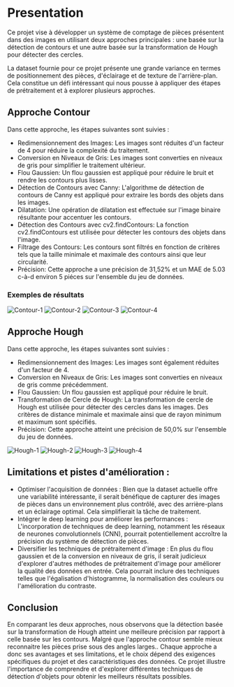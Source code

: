# Presentation
Ce projet vise à développer un système de comptage de pièces présentent dans des images en utilisant deux approches principales : une basée sur la détection de contours et une autre basée sur la transformation de Hough pour détecter des cercles.

La dataset fournie pour ce projet présente une grande variance en termes de positionnement des pièces, d'éclairage et de texture de l'arrière-plan. Cela constitue un défi intéressant qui nous pousse à appliquer des étapes de prétraitement et à explorer plusieurs approches.

## Approche Contour

Dans cette approche, les étapes suivantes sont suivies :

- Redimensionnement des Images: Les images sont réduites d'un facteur de 4 pour réduire la complexité du traitement.
- Conversion en Niveaux de Gris: Les images sont converties en niveaux de gris pour simplifier le traitement ultérieur.
- Flou Gaussien: Un flou gaussien est appliqué pour réduire le bruit et rendre les contours plus lisses.
- Détection de Contours avec Canny: L'algorithme de détection de contours de Canny est appliqué pour extraire les bords des objets dans les images.
- Dilatation: Une opération de dilatation est effectuée sur l'image binaire résultante pour accentuer les contours.
- Détection des Contours avec cv2.findContours: La fonction cv2.findContours est utilisée pour détecter les contours des objets dans l'image.
- Filtrage des Contours: Les contours sont filtrés en fonction de critères tels que la taille minimale et maximale des contours ainsi que leur circularité.
- Précision: Cette approche a une précision de 31,52% et un MAE de 5.03 c-à-d environ 5 piéces sur l'ensemble du jeu de données.

### Exemples de résultats

![Contour-1](readme_pictures/contour-1.png)
![Contour-2](readme_pictures/contour-2.png)
![Contour-3](readme_pictures/contour-3.png)
![Contour-4](readme_pictures/contour-4.png)

## Approche Hough

Dans cette approche, les étapes suivantes sont suivies :

- Redimensionnement des Images: Les images sont également réduites d'un facteur de 4.
- Conversion en Niveaux de Gris: Les images sont converties en niveaux de gris comme précédemment.
- Flou Gaussien: Un flou gaussien est appliqué pour réduire le bruit.
- Transformation de Cercle de Hough: La transformation de cercle de Hough est utilisée pour détecter des cercles dans les images. Des critères de distance minimale et maximale ainsi que de rayon minimum et maximum sont spécifiés.
- Précision: Cette approche atteint une précision de 50,0% sur l'ensemble du jeu de données.

![Hough-1](readme_pictures/hough-1.png)
![Hough-2](readme_pictures/hough-2.png)
![Hough-3](readme_pictures/hough-3.png)
![Hough-4](readme_pictures/hough-4.png)


## Limitations et pistes d'amélioration : 

- Optimiser l'acquisition de données : Bien que la dataset actuelle offre une variabilité intéressante, il serait bénéfique de capturer des images de pièces dans un environnement plus contrôlé, avec des arrière-plans et un éclairage optimal. Cela simplifierait la tâche de traitement.
- Intégrer le deep learning pour améliorer les performances : L'incorporation de techniques de deep learning, notamment les réseaux de neurones convolutionnels (CNN), pourrait potentiellement accroître la précision du système de détection de pièces.
- Diversifier les techniques de prétraitement d'image : En plus du flou gaussien et de la conversion en niveaux de gris, il serait judicieux d'explorer d'autres méthodes de prétraitement d'image pour améliorer la qualité des données en entrée. Cela pourrait inclure des techniques telles que l'égalisation d'histogramme, la normalisation des couleurs ou l'amélioration du contraste.

## Conclusion

En comparant les deux approches, nous observons que la détection basée sur la transformation de Hough atteint une meilleure précision par rapport à celle basée sur les contours. Malgré que l'approche contour semble mieux reconnaitre les pièces prise sous des angles larges.. Chaque approche a donc ses avantages et ses limitations, et le choix dépend des exigences spécifiques du projet et des caractéristiques des données. Ce projet illustre l'importance de comprendre et d'explorer différentes techniques de détection d'objets pour obtenir les meilleurs résultats possibles.